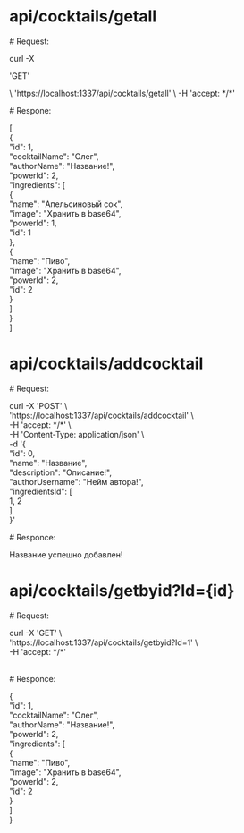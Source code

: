 <h1>api/cocktails/getall</h1>
# Request: 
<p>curl -X <p >'GET'</p> \
  'https://localhost:1337/api/cocktails/getall' \
  -H 'accept: */*'</p>
# Respone: 
<p>[ <br/>
  {<br/>
    "id": 1,<br/>
    "cocktailName": "Олег",<br/>
    "authorName": "Название!",<br/>
    "powerId": 2,<br/>
    "ingredients": [<br/>
      {<br/>
        "name": "Апельсиновый сок",<br/>
        "image": "Хранить в base64",<br/>
        "powerId": 1,<br/>
        "id": 1<br/>
      },<br/>
      {<br/>
        "name": "Пиво",<br/>
        "image": "Хранить в base64",<br/>
        "powerId": 2,<br/>
        "id": 2<br/>
      }<br/>
    ]<br/>
  }<br/>
]</p>

<h1>api/cocktails/addcocktail</h1>
# Request: 
<p>curl -X 'POST' \<br/>
  'https://localhost:1337/api/cocktails/addcocktail' \<br/>
  -H 'accept: */*' \<br/>
  -H 'Content-Type: application/json' \<br/>
  -d '{<br/>
  "id": 0,<br/>
  "name": "Название",<br/>
  "description": "Описание!",<br/>
  "authorUsername": "Нейм автора!",<br/>
  "ingredientsId": [<br/>
    1, 2<br/>
  ]<br/>
}'</p>
# Responce:
<p>Название успешно добавлен!</p>

<h1>api/cocktails/getbyid?Id={id}</h1>
# Request: 
<p>curl -X 'GET' \<br/>
  'https://localhost:1337/api/cocktails/getbyid?Id=1' \<br/>
  -H 'accept: */*'</p><br/>
# Responce:
<p>{<br/>
  "id": 1,<br/>
  "cocktailName": "Олег",<br/>
  "authorName": "Название!",<br/>
  "powerId": 2,<br/>
  "ingredients": [<br/>
    {<br/>
      "name": "Пиво",<br/>
      "image": "Хранить в base64",<br/>
      "powerId": 2,<br/>
      "id": 2<br/>
    }<br/>
  ]<br/>
}</p>
